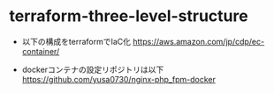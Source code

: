 # terraform-three-level-structure
- 以下の構成をterraformでIaC化
https://aws.amazon.com/jp/cdp/ec-container/

- dockerコンテナの設定リポジトリは以下
https://github.com/yusa0730/nginx-php_fpm-docker
